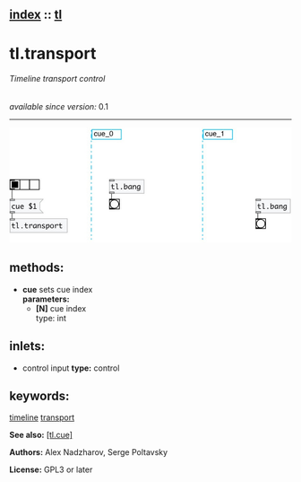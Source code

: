 [index](index.html) :: [tl](category_tl.html)
---

# tl.transport

###### Timeline transport control

*available since version:* 0.1

---




[![example](../examples/img/tl.transport.jpg)](../examples/pd/tl.transport.pd)





## methods:

* **cue**
sets cue index<br>
  __parameters:__
  - **[N]** cue index<br>
    type: int <br>






## inlets:

* control input 
__type:__ control<br>





## keywords:

[timeline](keywords/timeline.html)
[transport](keywords/transport.html)



**See also:**
[\[tl.cue\]](tl.cue.html)




**Authors:** Alex Nadzharov, Serge Poltavsky




**License:** GPL3 or later






